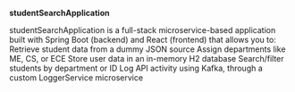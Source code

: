 **studentSearchApplication**

studentSearchApplication is a full-stack microservice-based application built with Spring Boot (backend) and React (frontend) that allows you to:
Retrieve student data from a dummy JSON source
Assign departments like ME, CS, or ECE
Store user data in an in-memory H2 database
Search/filter students by department or ID
Log API activity using Kafka, through a custom LoggerService microservice
